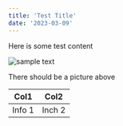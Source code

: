 ```yaml
---
title: 'Test Title'
date: '2023-03-09'
---
```

Here is some test content

![sample text](images/profile.jpg)

There should be a picture above

|Col1|Col2|
|---|---|
|Info 1|Inch 2|
